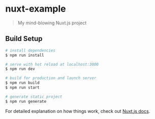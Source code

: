 <!--
 * @Description: my project
 * @Author: MoonCheung
 * @Github: https://github.com/MoonCheung
 * @Date: 2019-09-06 13:01:48
 * @LastEditors: MoonCheung
 * @LastEditTime: 2019-09-07 00:25:43
 -->

# nuxt-example

> My mind-blowing Nuxt.js project

## Build Setup

```bash
# install dependencies
$ npm run install

# serve with hot reload at localhost:3000
$ npm run dev

# build for production and launch server
$ npm run build
$ npm run start

# generate static project
$ npm run generate
```

For detailed explanation on how things work, check out [Nuxt.js docs](https://nuxtjs.org).
